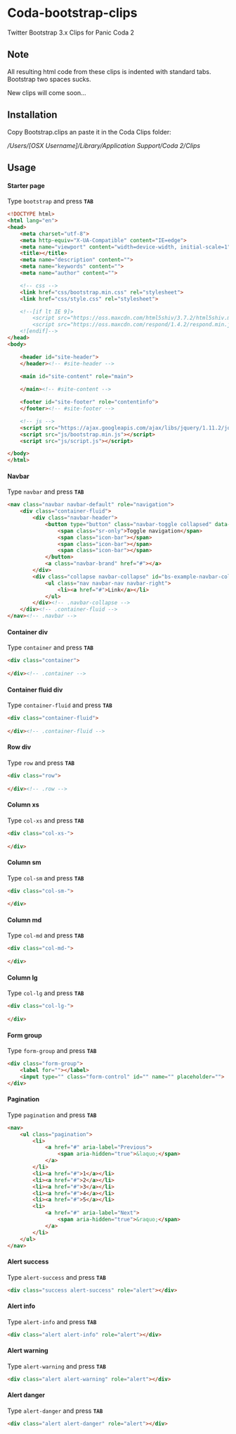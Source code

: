 # Coda-bootstrap-clips
Twitter Bootstrap 3.x Clips for Panic Coda 2

## Note
All resulting html code from these clips is indented with standard tabs.
Bootstrap two spaces sucks.

New clips will come soon...

## Installation
Copy Bootstrap.clips an paste it in the Coda Clips folder:

*/Users/[OSX Username]/Library/Application Support/Coda 2/Clips*

## Usage
#### Starter page
Type `bootstrap` and press **`TAB`**
```html
<!DOCTYPE html>
<html lang="en">
<head>
	<meta charset="utf-8">
	<meta http-equiv="X-UA-Compatible" content="IE=edge">
	<meta name="viewport" content="width=device-width, initial-scale=1">
	<title></title>
	<meta name="description" content="">
	<meta name="keywords" content="">
	<meta name="author" content="">

	<!-- css -->
	<link href="css/bootstrap.min.css" rel="stylesheet">
	<link href="css/style.css" rel="stylesheet">

	<!--[if lt IE 9]>
		<script src="https://oss.maxcdn.com/html5shiv/3.7.2/html5shiv.min.js"></script>
		<script src="https://oss.maxcdn.com/respond/1.4.2/respond.min.js"></script>
	<![endif]-->
</head>
<body>

	<header id="site-header">
	</header><!-- #site-header -->

	<main id="site-content" role="main">
		
	</main><!-- #site-content -->

	<footer id="site-footer" role="contentinfo">
	</footer><!-- #site-footer -->

	<!-- js -->
	<script src="https://ajax.googleapis.com/ajax/libs/jquery/1.11.2/jquery.min.js"></script>
	<script src="js/bootstrap.min.js"></script>
	<script src="js/script.js"></script>

</body>
</html>
```

#### Navbar
Type `navbar` and press **`TAB`**
```html
<nav class="navbar navbar-default" role="navigation">
	<div class="container-fluid">
		<div class="navbar-header">
			<button type="button" class="navbar-toggle collapsed" data-toggle="collapse" data-target="#bs-example-navbar-collapse-1">
				<span class="sr-only">Toggle navigation</span>
				<span class="icon-bar"></span>
				<span class="icon-bar"></span>
				<span class="icon-bar"></span>
			</button>
			<a class="navbar-brand" href="#"></a>
		</div>
		<div class="collapse navbar-collapse" id="bs-example-navbar-collapse-1">
			<ul class="nav navbar-nav navbar-right">
				<li><a href="#">Link</a></li>
			</ul>
		</div><!-- .navbar-collapse -->
	</div><!-- .container-fluid -->
</nav><!-- .navbar -->
```

#### Container div
Type `container` and press **`TAB`**
```html
<div class="container">
	
</div><!-- .container -->
```

#### Container fluid div
Type `container-fluid` and press **`TAB`**
```html
<div class="container-fluid">
	
</div><!-- .container-fluid -->
```

#### Row div
Type `row` and press **`TAB`**
```html
<div class="row">
	
</div><!-- .row -->
```

#### Column xs
Type `col-xs` and press **`TAB`**
```html
<div class="col-xs-">
	
</div>
```

#### Column sm
Type `col-sm` and press **`TAB`**
```html
<div class="col-sm-">
	
</div>
```

#### Column md
Type `col-md` and press **`TAB`**
```html
<div class="col-md-">
	
</div>
```

#### Column lg
Type `col-lg` and press **`TAB`**
```html
<div class="col-lg-">
	
</div>
```

#### Form group
Type `form-group` and press **`TAB`**
```html
<div class="form-group">
	<label for=""></label>
	<input type="" class="form-control" id="" name="" placeholder="">
</div>
```

#### Pagination
Type `pagination` and press **`TAB`**
```html
<nav>
	<ul class="pagination">
		<li>
			<a href="#" aria-label="Previous">
				<span aria-hidden="true">&laquo;</span>
			</a>
		</li>
		<li><a href="#">1</a></li>
		<li><a href="#">2</a></li>
		<li><a href="#">3</a></li>
		<li><a href="#">4</a></li>
		<li><a href="#">5</a></li>
		<li>
			<a href="#" aria-label="Next">
				<span aria-hidden="true">&raquo;</span>
			</a>
		</li>
	</ul>
</nav>
```

#### Alert success
Type `alert-success` and press **`TAB`**
```html
<div class="success alert-success" role="alert"></div>
```

#### Alert info
Type `alert-info` and press **`TAB`**
```html
<div class="alert alert-info" role="alert"></div>
```

#### Alert warning
Type `alert-warning` and press **`TAB`**
```html
<div class="alert alert-warning" role="alert"></div>
```

#### Alert danger
Type `alert-danger` and press **`TAB`**
```html
<div class="alert alert-danger" role="alert"></div>
```

